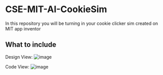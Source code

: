 # CSE-MIT-AI-CookieSim

In this repository you will be turning in your cookie clicker sim created on MIT app inventor

## What to include

Design View:
![image](https://github.com/user-attachments/assets/55576325-55cd-4a24-993d-395382d91a97)

Code View:
![image](https://github.com/user-attachments/assets/5d245fba-fe0e-41c8-8eb4-87c5f5132021)
